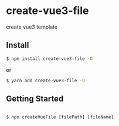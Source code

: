 # create-vue3-file

create vue3 template

## Install

````bash
$ npm install create-vue3-file -D
````

or

````bash
$ yarn add create-vue3-file -D
````
## Getting Started

````

$ npx createVueFile [filePath] [fileName]
